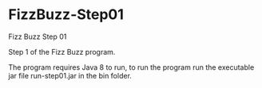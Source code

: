# FizzBuzz-Step01
Fizz Buzz Step 01

Step 1 of the Fizz Buzz program.

The program requires Java 8 to run, to run the program run the executable jar file run-step01.jar in the bin folder.
